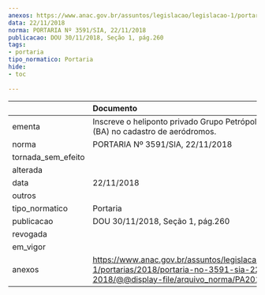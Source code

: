 ```yaml
---
anexos: https://www.anac.gov.br/assuntos/legislacao/legislacao-1/portarias/2018/portaria-no-3591-sia-22-11-2018/@@display-file/arquivo_norma/PA2018-3591.pdf
data: 22/11/2018
norma: PORTARIA Nº 3591/SIA, 22/11/2018
publicacao: DOU 30/11/2018, Seção 1, pág.260
tags:
- portaria
tipo_normatico: Portaria
hide: 
- toc 
 
---
```


|                    | Documento                                                                                                                                            |
|:-------------------|:-----------------------------------------------------------------------------------------------------------------------------------------------------|
| ementa             | Inscreve o heliponto privado Grupo Petrópolis Alagoinhas (BA) no cadastro de aeródromos.                                                             |
| norma              | PORTARIA Nº 3591/SIA, 22/11/2018                                                                                                                     |
| tornada_sem_efeito |                                                                                                                                                      |
| alterada           |                                                                                                                                                      |
| data               | 22/11/2018                                                                                                                                           |
| outros             |                                                                                                                                                      |
| tipo_normatico     | Portaria                                                                                                                                             |
| publicacao         | DOU 30/11/2018, Seção 1, pág.260                                                                                                                     |
| revogada           |                                                                                                                                                      |
| em_vigor           |                                                                                                                                                      |
| anexos             | https://www.anac.gov.br/assuntos/legislacao/legislacao-1/portarias/2018/portaria-no-3591-sia-22-11-2018/@@display-file/arquivo_norma/PA2018-3591.pdf |